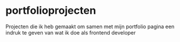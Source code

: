 # portfolioprojecten
Projecten die ik heb gemaakt om samen met mijn portfolio pagina 
een indruk te geven van wat ik doe als frontend developer
